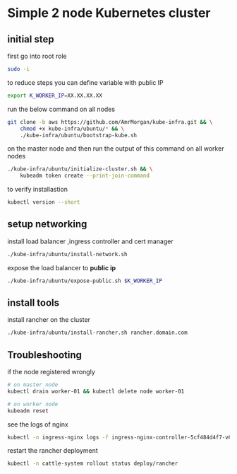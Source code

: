 # Simple 2 node Kubernetes cluster

## initial step

first go into root role
```bash
sudo -i
```

to reduce steps you can define variable with public IP
```bash
export K_WORKER_IP=XX.XX.XX.XX
```
run the below command on all nodes
```bash
git clone -b aws https://github.com/AmrMorgan/kube-infra.git && \
    chmod +x kube-infra/ubuntu/* && \
    ./kube-infra/ubuntu/bootstrap-kube.sh
```
on the master node and then run the output of this command on all worker nodes
```bash
./kube-infra/ubuntu/initialize-cluster.sh && \
    kubeadm token create --print-join-command
```

to verify installastion
```bash
kubectl version --short
```

## setup networking
install load balancer ,ingress controller and cert manager
```bash
./kube-infra/ubuntu/install-network.sh
```

expose the load balancer to **public ip**
```bash
./kube-infra/ubuntu/expose-public.sh $K_WORKER_IP
```

## install tools
install rancher on the cluster
```bash
./kube-infra/ubuntu/install-rancher.sh rancher.domain.com
```

## Troubleshooting 
if the node registered wrongly
```bash
# on master node
kubectl drain worker-01 && kubectl delete node worker-01

# on worker node
kubeadm reset
```
see the logs of nginx
```bash
kubectl -n ingress-nginx logs -f ingress-nginx-controller-5cf484d4f7-v6fj8 -n ingress-nginx
```
restart the rancher deployment
```bash
kubectl -n cattle-system rollout status deploy/rancher
```